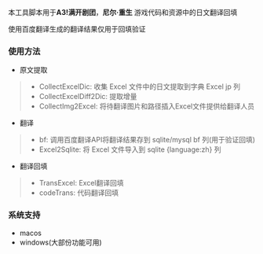 

本工具脚本用于**A3!满开剧团**，**尼尔·重生** 游戏代码和资源中的日文翻译回填

使用百度翻译生成的翻译结果仅用于回填验证

### 使用方法
- 原文提取
>- CollectExcelDic: 收集 Excel 文件中的日文提取到字典 Excel jp 列
>- CollectExcelDiff2Dic: 提取增量
>- CollectImg2Excel: 将待翻译图片和路径插入Excel文件提供给翻译人员

- 翻译
>- bf: 调用百度翻译API将翻译结果存到 sqlite/mysql bf 列(用于验证回填)
>- Excel2Sqlite: 将 Excel 文件导入到 sqlite {language:zh} 列

- 翻译回填
>- TransExcel: Excel翻译回填
>- codeTrans: 代码翻译回填

### 系统支持
- macos
- windows(大部份功能可用)
